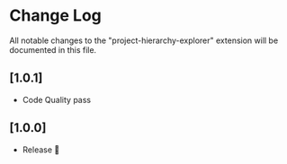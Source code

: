# Change Log

All notable changes to the "project-hierarchy-explorer" extension will be documented in this file.

## [1.0.1]

- Code Quality pass

## [1.0.0]

- Release 🎉
